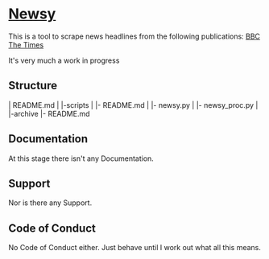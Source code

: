 [Newsy][]
===================

This is a tool to scrape news headlines from the following publications:
[BBC][]
[The Times][]

It's very much a work in progress

[Newsy]: https://github.com/trevordistance/newsy
[BBC]: https://www.bbc.co.uk/news
[The Times]: https://www.thetimes.co.uk/

Structure
---------

| README.md
|
|-scripts
|   |- README.md
|   |- newsy.py
|   |- newsy_proc.py
|
|-archive
    |- README.md

Documentation
-------------

At this stage there isn't any Documentation.

Support
-------

Nor is there any Support.

Code of Conduct
---------------

No Code of Conduct either.  Just behave until I work out what all this means.

